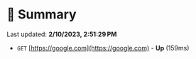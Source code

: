 # 📖 Summary
Last updated: **2/10/2023, 2:51:29 PM**

- `GET` [https://google.com](https://google.com) - **Up** (159ms)
